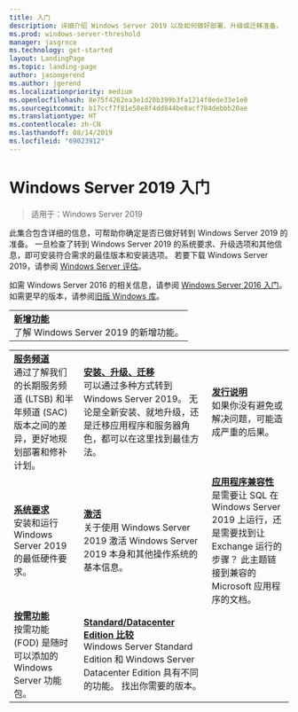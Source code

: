 ```yaml
---
title: 入门
description: 详细介绍 Windows Server 2019 以及如何做好部署、升级或迁移准备。
ms.prod: windows-server-threshold
manager: jasgroce
ms.technology: get-started
layout: LandingPage
ms.topic: landing-page
author: jasongerend
ms.author: jgerend
ms.localizationpriority: medium
ms.openlocfilehash: 8e75f4262ea3e1d20b399b3fa1214f0ede33e1e0
ms.sourcegitcommit: b17ccf7f81e58e8f4dd844be8acf784debbb20ae
ms.translationtype: HT
ms.contentlocale: zh-CN
ms.lasthandoff: 08/14/2019
ms.locfileid: "69023912"
---
```

# <a name="get-started-with-windows-server-2019"></a>Windows Server 2019 入门

> 适用于：Windows Server 2019

此集合包含详细的信息，可帮助你确定是否已做好转到 Windows Server 2019 的准备。 一旦检查了转到 Windows Server 2019 的系统要求、升级选项和其他信息，即可安装符合需求的最佳版本和安装选项。 若要下载 Windows Server 2019，请参阅 [Windows Server 评估](https://www.microsoft.com/evalcenter/evaluate-windows-server-2019)。

如需 Windows Server 2016 的相关信息，请参阅 [Windows Server 2016 入门](../get-started/server-basics.md)。 如需更早的版本，请参阅[旧版 Windows 库](https://docs.microsoft.com/previous-versions/windows/)。

|       | 
|   -   | 
| [**新增功能**](whats-new-19.md)<br>了解 Windows Server 2019 的新增功能。 |

|       |        |        |
|   -   |   -    |   -    |
| [**服务频道**](servicing-channels-19.md) <br>通过了解我们的长期服务频道 (LTSB) 和半年频道 (SAC) 版本之间的差异，更好地规划部署和修补计划。 | [**安装、升级、迁移**](install-upgrade-migrate-19.md) <br>可以通过多种方式转到 Windows Server 2019。 无论是全新安装、就地升级，还是迁移应用程序和服务器角色，都可以在这里找到最佳方法。 | [**发行说明**](rel-notes-19.md) <br>如果你没有避免或解决问题，可能造成严重的后果。   |
| [**系统要求**](sys-reqs-19.md) <br>安装和运行 Windows Server 2019 的最低硬件要求。 | [**激活**](activation-19.md) <br>关于使用 Windows Server 2019 激活 Windows Server 2019 本身和其他操作系统的基本信息。  | [**应用程序兼容性**](app-compat-19.md)<br>是需要让 SQL 在 Windows Server 2019 上运行，还是需要找到让 Exchange 运行的步骤？ 此主题链接到兼容的 Microsoft 应用程序的文档。 |
| [**按需功能**](install-fod-19.md)<br>按需功能 (FOD) 是随时可以添加的 Windows Server 功能包。 |  [**Standard/Datacenter Edition 比较**](editions-comparison-19.md)<br>Windows Server Standard Edition 和 Windows Server Datacenter Edition 具有不同的功能。 找出你需要的版本。 |

